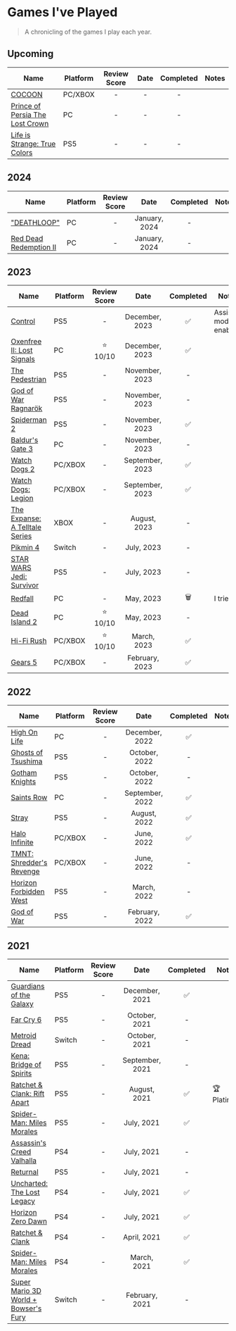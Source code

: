 # Games I've Played

> A chronicling of the games I play each year.

## Upcoming

| Name                                                                                                                 | Platform | Review Score | Date | Completed | Notes |
| -------------------------------------------------------------------------------------------------------------------- | -------- | :----------: | :--: | :-------: | ----- |
| [COCOON](https://www.cocoongame.com/)                                                                                | PC/XBOX  |      -       |  -   |     -     |       |
| [Prince of Persia The Lost Crown](https://www.ubisoft.com/en-us/game/prince-of-persia/the-lost-crown)                | PC       |      -       |  -   |     -     |       |
| [Life is Strange: True Colors](https://lifeisstrange.square-enix-games.com/en-us/games/life-is-strange-true-colors/) | PS5      |      -       |  -   |     -     |       |

## 2024

| Name                                                                        | Platform | Review Score |     Date      | Completed | Notes |
| --------------------------------------------------------------------------- | -------- | :----------: | :-----------: | :-------: | ----- |
| ["DEATHLOOP"](https://bethesda.net/en/game/deathloop)                       | PC       |      -       | January, 2024 |     -     |       |
| [Red Dead Redemption II](https://www.rockstargames.com/reddeadredemption2/) | PC       |      -       | January, 2024 |     -     |       |

## 2023

| Name                                                                             | Platform | Review Score |      Date       | Completed | Notes                |
| -------------------------------------------------------------------------------- | -------- | :----------: | :-------------: | :-------: | -------------------- |
| [Control](https://www.remedygames.com/games/control)                             | PS5      |      -       | December, 2023  |    ✅     | Assist mode enabled. |
| [Oxenfree II: Lost Signals](https://nightschoolstudio.com/oxenfree-ii)           | PC       |  ⭐️ 10/10   | December, 2023  |    ✅     |                      |
| [The Pedestrian](https://www.skookum-arts.com/)                                  | PS5      |      -       | November, 2023  |     -     |                      |
| [God of War Ragnarök](https://www.playstation.com/en-us/god-of-war/)             | PS5      |      -       | November, 2023  |     -     |                      |
| [Spiderman 2](https://insomniac.games/game/marvels-spider-man-2/)                | PS5      |      -       | November, 2023  |    ✅     |                      |
| [Baldur's Gate 3](https://baldursgate3.game/)                                    | PC       |      -       | November, 2023  |     -     |                      |
| [Watch Dogs 2](https://www.ubisoft.com/en-us/game/watch-dogs/watch-dogs-2)       | PC/XBOX  |      -       | September, 2023 |    ✅     |                      |
| [Watch Dogs: Legion](https://www.ubisoft.com/en-us/game/watch-dogs/legion)       | PC/XBOX  |      -       | September, 2023 |    ✅     |                      |
| [The Expanse: A Telltale Series](https://www.telltale.com/the-expanse/)          | XBOX     |      -       |  August, 2023   |     -     |                      |
| [Pikmin 4](https://www.nintendo.com/us/store/products/pikmin-4-switch/)          | Switch   |      -       |   July, 2023    |     -     |                      |
| [STAR WARS Jedi: Survivor](https://www.ea.com/games/starwars/jedi/jedi-survivor) | PS5      |      -       |   July, 2023    |     -     |                      |
| [Redfall](https://bethesda.net/en/game/redfall)                                  | PC       |      -       |    May, 2023    |    🗑️     | I tried.             |
| [Dead Island 2](https://deadisland.com/)                                         | PC       |  ⭐️ 10/10   |    May, 2023    |     -     |                      |
| [Hi-Fi Rush](https://bethesda.net/en-US/game/hifirush)                           | PC/XBOX  |  ⭐️ 10/10   |   March, 2023   |    ✅     |                      |
| [Gears 5](https://www.gearsofwar.com/games/gears-5/)                             | PC/XBOX  |      -       | February, 2023  |    ✅     |                      |

## 2022

| Name                                                                                      | Platform | Review Score |      Date       | Completed | Notes |
| ----------------------------------------------------------------------------------------- | -------- | :----------: | :-------------: | :-------: | ----- |
| [High On Life](https://squanchgames.com/high-on-life/)                                    | PC       |      -       | December, 2022  |    ✅     |       |
| [Ghosts of Tsushima](https://www.suckerpunch.com/category/games/ghost-of-tsushima/)       | PS5      |      -       |  October, 2022  |     -     |       |
| [Gotham Knights](https://www.gothamknightsgame.com/en-us)                                 | PS5      |      -       |  October, 2022  |     -     |       |
| [Saints Row](https://saintsrow.com/)                                                      | PC       |      -       | September, 2022 |    ✅     |       |
| [Stray](https://stray.game/)                                                              | PS5      |      -       |  August, 2022   |    ✅     |       |
| [Halo Infinite](https://www.halowaypoint.com/halo-infinite)                               | PC/XBOX  |      -       |   June, 2022    |    ✅     |       |
| [TMNT: Shredder's Revenge](https://www.shredders-revenge.com/)                            | PC/XBOX  |      -       |   June, 2022    |     -     |       |
| [Horizon Forbidden West](https://www.playstation.com/en-us/games/horizon-forbidden-west/) | PS5      |      -       |   March, 2022   |     -     |       |
| [God of War](https://www.playstation.com/en-us/god-of-war/)                               | PS5      |      -       | February, 2022  |    ✅     |       |

## 2021

| Name                                                                                                                              | Platform | Review Score |      Date       | Completed | Notes       |
| --------------------------------------------------------------------------------------------------------------------------------- | -------- | :----------: | :-------------: | :-------: | ----------- |
| [Guardians of the Galaxy](https://www.marvel.com/games/marvels-guardians-of-the-galaxy)                                           | PS5      |      -       | December, 2021  |    ✅     |             |
| [Far Cry 6](https://www.ubisoft.com/en-us/game/far-cry/far-cry-6)                                                                 | PS5      |      -       |  October, 2021  |     -     |             |
| [Metroid Dread](https://metroid.nintendo.com/)                                                                                    | Switch   |      -       |  October, 2021  |     -     |             |
| [Kena: Bridge of Spirits](https://emberlab.com/)                                                                                  | PS5      |      -       | September, 2021 |     -     |             |
| [Ratchet & Clank: Rift Apart](https://emberlab.com/)                                                                              | PS5      |      -       |  August, 2021   |    ✅     | 🏆 Platinum |
| [Spider-Man: Miles Morales](https://insomniac.games/game/marvels-spider-man-miles-morales/)                                       | PS5      |      -       |   July, 2021    |    ✅     |             |
| [Assassin's Creed Valhalla](https://www.ubisoft.com/en-us/game/assassins-creed/valhalla)                                          | PS4      |      -       |   July, 2021    |     -     |             |
| [Returnal](https://housemarque.com/games/returnal)                                                                                | PS5      |      -       |   July, 2021    |     -     |             |
| [Uncharted: The Lost Legacy](https://www.playstation.com/en-us/uncharted/l)                                                       | PS4      |      -       |   July, 2021    |    ✅     |             |
| [Horizon Zero Dawn](https://www.playstation.com/en-gb/games/horizon-zero-dawn/)                                                   | PS4      |      -       |   July, 2021    |    ✅     |             |
| [Ratchet & Clank](https://insomniac.games/game/ratchet-and-clank-ps4/)                                                            | PS4      |      -       |   April, 2021   |    ✅     |             |
| [Spider-Man: Miles Morales](https://insomniac.games/game/marvels-spider-man-miles-morales/)                                       | PS4      |      -       |   March, 2021   |    ✅     |             |
| [Super Mario 3D World + Bowser's Fury](https://www.nintendo.com/us/store/products/super-mario-3d-world-plus-bowsers-fury-switch/) | Switch   |      -       | February, 2021  |     -     |             |
